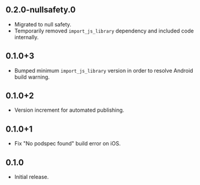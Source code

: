 ## 0.2.0-nullsafety.0

* Migrated to null safety.
* Temporarily removed `import_js_library` dependency and included code internally.

## 0.1.0+3

* Bumped minimum `import_js_library` version in order to resolve Android build warning.

## 0.1.0+2

* Version increment for automated publishing.

## 0.1.0+1

* Fix "No podspec found" build error on iOS.

## 0.1.0

* Initial release.
